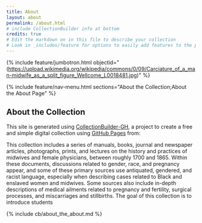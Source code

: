 ```yaml
---
title: About
layout: about
permalink: /about.html
# include CollectionBuilder info at bottom
credits: true
# Edit the markdown on in this file to describe your collection
# Look in _includes/feature for options to easily add features to the page
---
```


{% include feature/jumbotron.html objectid="(https://upload.wikimedia.org/wikipedia/commons/0/09/Carciature_of_a_man-midwife_as_a_split_figure_Wellcome_L0018481.jpg)" %}

{% include feature/nav-menu.html sections="About the Collection;About the About Page" %}

## About the Collection

This site is generated using [CollectionBuilder-GH](https://collectionbuilding.github.io/gh/), a project to create a free and simple digital collection using [GitHub Pages](https://pages.github.com/) from: 

This collection includes a series of manuals, books, journal and newspaper articles, photographs, prints, and lectures on the history and practices of midwives and female physicians, between roughly 1700 and 1865. Within these documents, discussions related to gender, race, and pregnancy appear, and some of these primary sources use antiquated, gendered, and racist language, especially when describing cases related to Black and enslaved women and midwives. Some sources also include in-depth descriptions of medical ailments related to pregnancy and fertility, surgical processes, and miscarriages and stillbirths. The goal of this collection is to introduce students 


{% include cb/about_the_about.md %} 
